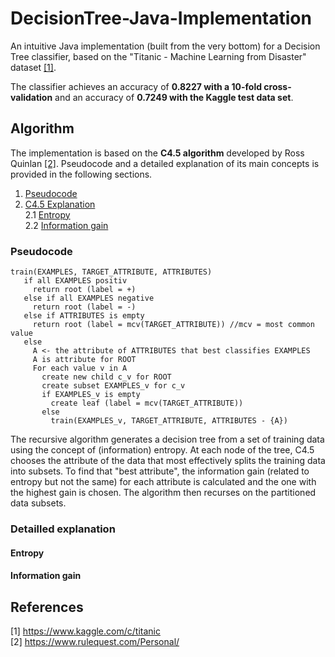 # DecisionTree-Java-Implementation
An intuitive Java implementation (built from the very bottom) for a Decision Tree classifier, based on the "Titanic - Machine Learning from Disaster" dataset [[1]](#references).

The classifier achieves an accuracy of **0.8227 with a 10-fold cross-validation** and an accuracy of **0.7249 with the Kaggle test data set**.

## Algorithm
The implementation is based on the **C4.5 algorithm** developed by Ross Quinlan [[2]](#references). Pseudocode and a detailed explanation of its main concepts is provided in the following sections.
1. [Pseudocode](#pseudocode)
2. [C4.5 Explanation](#detailled-explanation)   
  2.1 [Entropy](#entropy)  
  2.2 [Information gain](#information-gain)  

### Pseudocode
```
train(EXAMPLES, TARGET_ATTRIBUTE, ATTRIBUTES)
   if all EXAMPLES positiv
     return root (label = +)
   else if all EXAMPLES negative
     return root (label = -)
   else if ATTRIBUTES is empty
     return root (label = mcv(TARGET_ATTRIBUTE)) //mcv = most common value
   else
     A <- the attribute of ATTRIBUTES that best classifies EXAMPLES
     A is attribute for ROOT
     For each value v in A
       create new child c_v for ROOT
       create subset EXAMPLES_v for c_v
       if EXAMPLES_v is empty
         create leaf (label = mcv(TARGET_ATTRIBUTE))
       else
         train(EXAMPLES_v, TARGET_ATTRIBUTE, ATTRIBUTES - {A})
```
The recursive algorithm generates a decision tree from a set of training data using the concept of (information) entropy. At each node of the tree, C4.5 chooses the attribute of the data that most effectively splits the training data into subsets. To find that "best attribute", the information gain (related to entropy but not the same) for each attribute is calculated and the one with the highest gain is chosen. The algorithm then recurses on the partitioned data subsets. 

### Detailled explanation
#### Entropy

#### Information gain

## References
[1] https://www.kaggle.com/c/titanic<br/>
[2] https://www.rulequest.com/Personal/
